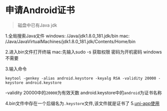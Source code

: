 # 申请Android证书

> 磁盘中已有Java jdk

1.全局搜索Java文件
windows: /Java/jdk1.8.0_181.jdk/bin
mac: /Java/JavaVirtualMachines/jdk1.8.0_181.jdk/Contents/Home/bin

2.进入bin文件打开终端
mac:先输入sudo -s 获取权限 密码为开机密码
windows不需要

3.输入命令
```
keytool -genkey -alias android.keystore -keyalg RSA -validity 20000 -keystore android.keystore
```
-validity 20000中的`20000`为有效天数
android.keystore中的`android`为证书名称

4.bin文件中存在一个后缀名为`.keystore`文件,该文件就是证书了
5.[uni-app使用]()